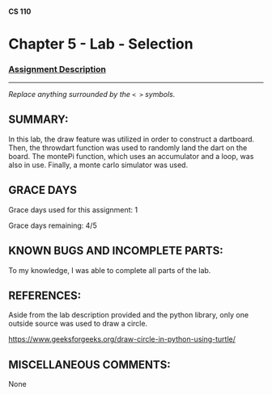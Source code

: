 #### CS 110
# Chapter 5 - Lab - Selection

### [Assignment Description](https://docs.google.com/document/d/1QfPsRfo1kZoQw4p0DhjxZskNfE0eLAV6Z6SgPSleDM4/edit?usp=sharing)

***

_Replace anything surrounded by the `< >` symbols._

## SUMMARY:
In this lab, the draw feature was utilized in order to construct a dartboard. Then, the throwdart function was used to randomly land the dart on the board. The montePi function, which uses an accumulator and a loop, was also in use. Finally, a monte carlo simulator was used. 

## GRACE DAYS
Grace days used for this assignment: 1

Grace days remaining: 4/5

## KNOWN BUGS AND INCOMPLETE PARTS:
To my knowledge, I was able to complete all parts of the lab. 

## REFERENCES:
Aside from the lab description provided and the python library, only one outside source was used to draw a circle.  

https://www.geeksforgeeks.org/draw-circle-in-python-using-turtle/

## MISCELLANEOUS COMMENTS:
None
